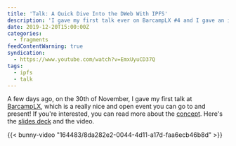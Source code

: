```yaml
---
title: 'Talk: A Quick Dive Into the DWeb With IPFS'
description: 'I gave my first talk ever on BarcampLX #4 and I gave an introduction to the dWeb world using IPFS as a gateway.'
date: 2019-12-20T15:00:00Z
categories:
  - fragments
feedContentWarning: true
syndication:
  - https://www.youtube.com/watch?v=EmxUyuCD37Q
tags:
  - ipfs
  - talk
---
```


A few days ago, on the 30th of November, I gave my first talk at [BarcampLX](https://www.meetup.com/BarcampLx/events/265593046/),
which is a really nice and open event you can go to and present! If you're interested, you can read more about the [concept](https://en.wikipedia.org/wiki/BarCamp). Here's the [slides deck](https://media.hacdias.com/2019-12-20-quick-dive-into-dweb-ipfs.pdf) and the video.

{{< bunny-video "164483/8da282e2-0044-4d11-a17d-faa6ecb46b8d" >}}
